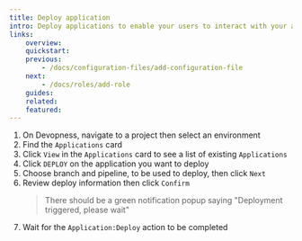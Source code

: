 ```yaml
---
title: Deploy application
intro: Deploy applications to enable your users to interact with your application.
links:
    overview:
    quickstart:
    previous:
        - /docs/configuration-files/add-configuration-file
    next:
        - /docs/roles/add-role
    guides:
    related:
    featured:
---
```


1. On Devopness, navigate to a project then select an environment
1. Find the `Applications` card
1. Click `View` in the `Applications` card to see a list of existing `Applications`
1. Click `DEPLOY` on the application you want to deploy
1. Choose branch and pipeline, to be used to deploy, then click `Next`
1. Review deploy information then click `Confirm`
    > There should be a green notification popup saying "Deployment triggered, please wait"
1. Wait for the `Application:Deploy` action to be completed
